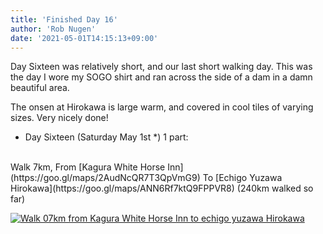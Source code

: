 ```yaml
---
title: 'Finished Day 16'
author: 'Rob Nugen'
date: '2021-05-01T14:15:13+09:00'
---
```



Day Sixteen was relatively short, and our last short walking day.  This was the day I wore my SOGO shirt and ran across the side of a dam in a damn beautiful area.

The onsen at Hirokawa is large warm, and covered in cool tiles of varying sizes.  Very nicely done!

<div class="walk-segment">

* Day <span class="day_source">Sixteen</span>
(<span class="day_date">Saturday May 1st</span> *)
1 part:
<br>
Walk <span class="km_source">7</span>km,
From [Kagura White Horse Inn](https://goo.gl/maps/2AudNcQR7T3QpVmG9)
To [Echigo Yuzawa Hirokawa](https://goo.gl/maps/ANN6Rf7ktQ9FPPVR8)
(<span class="km_total">240</span>km walked so far)

[![Walk 07km from Kagura White Horse Inn to echigo yuzawa Hirokawa](//b.robnugen.com/quests/walk-to-niigata/2021/route_plans/thumbs/2021_mar_21_white_horse_to_hirokawa_hotel.png)](https://goo.gl/maps/RFfN7jWY9YySRdfX7)

</div>
